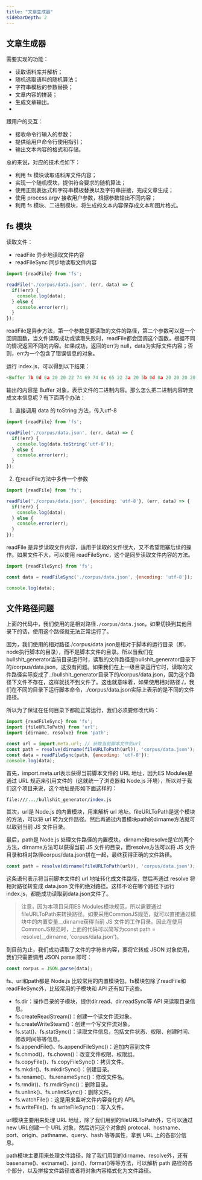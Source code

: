 ```yaml
---
title: "文章生成器"
sidebarDepth: 2
---
```


## 文章生成器

需要实现的功能：

* 读取语料库并解析；
* 随机选取语料的随机算法；
* 字符串模板的参数替换；
* 文章内容的拼装；
* 生成文章输出。
* 
跟用户的交互：

* 接收命令行输入的参数；
* 提供给用户命令行使用指引；
* 输出文本内容的格式和存储。

总的来说，对应的技术点如下：

* 利用 fs 模块读取语料库文件内容；
* 实现一个随机模块，提供符合要求的随机算法；
* 使用正则表达式和字符串模板替换以及字符串拼接，完成文章生成；
* 使用 process.argv 接收用户参数，根据参数输出不同内容；
* 利用 fs 模块、二进制模块，将生成的文本内容保存成文本和图片格式。


## fs 模块

读取文件：
* readFile 异步地读取文件内容
* readFileSync 同步地读取文件内容

```js
import {readFile} from 'fs';

readFile('./corpus/data.json', (err, data) => {
  if(!err) {
    console.log(data);
  } else {
    console.error(err);
  }
});
```
readFile是异步方法，第一个参数是要读取的文件的路径，第二个参数可以是一个回调函数，当文件读取成功或读取失败时，readFile都会回调这个函数，根据不同的情况返回不同的内容。如果成功，返回的err为 null，data为实际文件内容；否则，err为一个包含了错误信息的对象。

运行 index.js，可以得到以下结果：
```js
<Buffer 7b 0d 0a 20 20 22 74 69 74 6c 65 22 3a 20 5b 0d 0a 20 20 20 20 22 e4 b8 80 e5 a4 a9 e6 8e 89 e5 a4 9a e5 b0 91 e6 a0 b9 e5 a4 b4 e5 8f 91 22 2c 0d 0a ... 14389 more bytes>
```
输出的内容是 Buffer 对象，表示文件的二进制内容。那么怎么把二进制内容转变成文本信息呢？有下面两个办法：

1. 直接调用 data 的 toString 方法，传入utf-8
```js
import {readFile} from 'fs';

readFile('./corpus/data.json', (err, data) => {
  if(!err) {
    console.log(data.toString('utf-8'));
  } else {
    console.error(err);
  }
});
```
2. 在readFile方法中多传一个参数
```js
import {readFile} from 'fs';

readFile('./corpus/data.json', {encoding: 'utf-8'}, (err, data) => {
  if(!err) {
    console.log(data);
  } else {
    console.error(err);
  }
});
```

readFile 是异步读取文件内容，适用于读取的文件很大，又不希望阻塞后续的操作。如果文件不大，可以使用 readFileSync，这个是同步读取文件内容的方法。

```js
import {readFileSync} from 'fs';

const data = readFileSync('./corpus/data.json', {encoding: 'utf-8'});

console.log(data);
```

## 文件路径问题

上面的代码中，我们使用的是相对路径`./corpus/data.json`，如果切换到其他目录下的话，使用这个路径就无法正常运行了。

因为，我们使用的相对路径./corpus/data.json是相对于脚本的运行目录（即，node执行脚本的目录），而不是脚本文件的目录。所以当我们在bullshit_generator当前目录运行时，读取的文件路径是bullshit_generator目录下的/corpus/data.json，这没有问题。如果我们在上一级目录运行它时，读取的文件路径实际变成了../bullshit_generator目录下的/corpus/data.json，因为这个路径下文件不存在，这样就找不到文件了。这也就意味着，如果使用相对路径./，我们在不同的目录下运行脚本命令，./corpus/data.json实际上表示的是不同的文件路径。

所以为了保证在任何目录下都能正常运行，我们必须要修改代码：

```js
import {readFileSync} from 'fs';
import {fileURLToPath} from 'url';
import {dirname, resolve} from 'path';

const url = import.meta.url; // 获取当前脚本文件的url
const path = resolve(dirname(fileURLToPath(url)), 'corpus/data.json');
const data = readFileSync(path, {encoding: 'utf-8'});
console.log(data);
```
首先，import.meta.url表示获得当前脚本文件的 URL 地址，因为ES Modules是通过 URL 规范来引用文件的（这就统一了浏览器和 Node.js 环境），所以对于我们这个项目来说，这个地址是形如下面这样的：

```perl
file:///.../bullshit_generator/index.js
```
其次，url是 Node.js 的内置模块，用来解析 url 地址。fileURLToPath是这个模块的方法，可以将 url 转为文件路径。然后再通过内置模块path的dirname方法就可以取到当前 JS 文件目录。

最后，path是 Node.js 处理文件路径的内置模块。dirname和resolve是它的两个方法，dirname方法可以获得当前 JS 文件的目录，而resolve方法可以将 JS 文件目录和相对路径corpus/data.json拼在一起，最终获得正确的文件路径。
```js
const path = resolve(dirname(fileURLToPath(url)), 'corpus/data.json');
```
这条语句表示将当前脚本文件的 url 地址转化成文件路径，然后再通过 resolve 将相对路径转变成 data.json 文件的绝对路径。这样不论在哪个路径下运行index.js，都能成功读取到data.json文件了。

> 注意，因为本项目采用ES Modules模块规范，所以需要通过fileURLToPath来转换路径。如果采用CommonJS规范，就可以直接通过模块中的内置变量__dirname获得当前 JS 文件的工作目录。因此在使用CommonJS规范时，上面的代码可以简写为const path = resolve(__dirname, 'corpus/data.json')。

到目前为止，我们成功读取了文件的字符串内容，要将它转成 JSON 对象使用，我们只需要调用 JSON.parse 即可：

```js
const corpus = JSON.parse(data);
```

fs、url和path都是 Node.js 比较常用的内置模块包。fs模块包除了readFile和readFileSync外，比较常用的子模块和 API 还有如下这些。

* fs.dir：操作目录的子模块，提供dir.read、dir.readSync等 API 来读取目录信息。
* fs.createReadStream()：创建一个读文件流对象。
* fs.createWriteSteam()：创建一个写文件流对象。
* fs.stat()、fs.statSync()：读取文件信息，包括文件状态、权限、创建时间、修改时间等等信息。
* fs.appendFile()、fs.appendFileSync()：追加内容到文件
* fs.chmod()、fs.chown()：改变文件权限、权限组。
* fs.copyFile()、fs.copyFileSync()：拷贝文件。
* fs.mkdir()、fs.mkdirSync()：创建目录。
* fs.rename()、fs.renameSync()：修改文件名。
* fs.rmdir()、fs.rmdirSync()：删除目录。
* fs.unlink()、fs.unlinkSync()：删除文件。
* fs.watchFile()：这是用来监听文件内容变化的 API。
* fs.writeFile()、fs.writeFileSync()：写入文件。

url模块主要用来处理 URL 地址，除了我们用到的fileURLToPath外，它可以通过new URL创建一个 URL 对象，然后访问这个对象的 protocal、hostname、port、origin、pathname、query、hash 等等属性，拿到 URL 上的各部分信息。

path模块主要用来处理文件路径，除了我们用到的dirname、resolve外，还有basename()、extname()、join()、format()等等方法，可以解析 path 路径的各个部分，以及拼接文件路径或者将对象内容格式化为文件路径。
